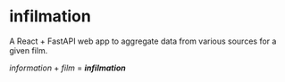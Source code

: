 # infilmation

A React + FastAPI web app to aggregate data from various sources for a given
film.

*information* + *film* = ***infilmation***
